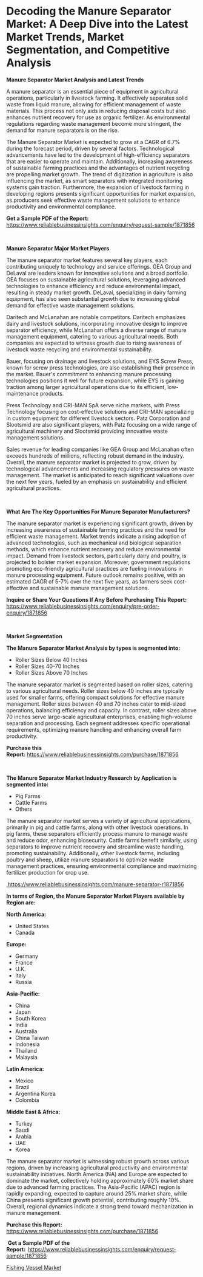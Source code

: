 <p><h1>Decoding the Manure Separator Market: A Deep Dive into the Latest Market Trends, Market Segmentation, and Competitive Analysis</h1></p><p><strong>Manure Separator Market Analysis and Latest Trends</strong></p>
<p><p>A manure separator is an essential piece of equipment in agricultural operations, particularly in livestock farming. It effectively separates solid waste from liquid manure, allowing for efficient management of waste materials. This process not only aids in reducing disposal costs but also enhances nutrient recovery for use as organic fertilizer. As environmental regulations regarding waste management become more stringent, the demand for manure separators is on the rise.</p><p>The Manure Separator Market is expected to grow at a CAGR of 6.7% during the forecast period, driven by several factors. Technological advancements have led to the development of high-efficiency separators that are easier to operate and maintain. Additionally, increasing awareness of sustainable farming practices and the advantages of nutrient recycling are propelling market growth. The trend of digitization in agriculture is also influencing the market, as smart separators with integrated monitoring systems gain traction. Furthermore, the expansion of livestock farming in developing regions presents significant opportunities for market expansion, as producers seek effective waste management solutions to enhance productivity and environmental compliance.</p></p>
<p><strong>Get a Sample PDF of the Report:&nbsp;</strong> <a href="https://www.reliablebusinessinsights.com/enquiry/request-sample/1871856?utm_campaign=3000&utm_medium=2&utm_source=Github&utm_content=ia&utm_term=08042025&utm_id=manure-separator">https://www.reliablebusinessinsights.com/enquiry/request-sample/1871856</a></p>
<p>&nbsp;</p>
<p><strong>Manure Separator Major Market Players</strong></p>
<p><p>The manure separator market features several key players, each contributing uniquely to technology and service offerings. GEA Group and DeLaval are leaders known for innovative solutions and a broad portfolio. GEA focuses on sustainable agricultural solutions, leveraging advanced technologies to enhance efficiency and reduce environmental impact, resulting in steady market growth. DeLaval, specializing in dairy farming equipment, has also seen substantial growth due to increasing global demand for effective waste management solutions.</p><p>Daritech and McLanahan are notable competitors. Daritech emphasizes dairy and livestock solutions, incorporating innovative design to improve separator efficiency, while McLanahan offers a diverse range of manure management equipment, catering to various agricultural needs. Both companies are expected to witness growth due to rising awareness of livestock waste recycling and environmental sustainability.</p><p>Bauer, focusing on drainage and livestock solutions, and EYS Screw Press, known for screw press technologies, are also establishing their presence in the market. Bauer's commitment to enhancing manure processing technologies positions it well for future expansion, while EYS is gaining traction among larger agricultural operations due to its efficient, low-maintenance products.</p><p>Press Technology and CRI-MAN SpA serve niche markets, with Press Technology focusing on cost-effective solutions and CRI-MAN specializing in custom equipment for different livestock sectors. Patz Corporation and Slootsmid are also significant players, with Patz focusing on a wide range of agricultural machinery and Slootsmid providing innovative waste management solutions.</p><p>Sales revenue for leading companies like GEA Group and McLanahan often exceeds hundreds of millions, reflecting robust demand in the industry. Overall, the manure separator market is projected to grow, driven by technological advancements and increasing regulatory pressures on waste management. The market is anticipated to reach significant valuations over the next few years, fueled by an emphasis on sustainability and efficient agricultural practices.</p></p>
<p>&nbsp;</p>
<p><strong>What Are The Key Opportunities For Manure Separator Manufacturers?</strong></p>
<p><p>The manure separator market is experiencing significant growth, driven by increasing awareness of sustainable farming practices and the need for efficient waste management. Market trends indicate a rising adoption of advanced technologies, such as mechanical and biological separation methods, which enhance nutrient recovery and reduce environmental impact. Demand from livestock sectors, particularly dairy and poultry, is projected to bolster market expansion. Moreover, government regulations promoting eco-friendly agricultural practices are fueling innovations in manure processing equipment. Future outlook remains positive, with an estimated CAGR of 5-7% over the next five years, as farmers seek cost-effective and sustainable manure management solutions.</p></p>
<p><strong>Inquire or Share Your Questions If Any Before Purchasing This Report:</strong> <a href="https://www.reliablebusinessinsights.com/enquiry/pre-order-enquiry/1871856?utm_campaign=3000&utm_medium=2&utm_source=Github&utm_content=ia&utm_term=08042025&utm_id=manure-separator">https://www.reliablebusinessinsights.com/enquiry/pre-order-enquiry/1871856</a></p>
<p>&nbsp;</p>
<p><strong>Market Segmentation</strong></p>
<p><strong>The Manure Separator Market Analysis by types is segmented into:</strong></p>
<p><ul><li>Roller Sizes Below 40 Inches</li><li>Roller Sizes 40-70 Inches</li><li>Roller Sizes Above 70 Inches</li></ul></p>
<p><p>The manure separator market is segmented based on roller sizes, catering to various agricultural needs. Roller sizes below 40 inches are typically used for smaller farms, offering compact solutions for effective manure management. Roller sizes between 40 and 70 inches cater to mid-sized operations, balancing efficiency and capacity. In contrast, roller sizes above 70 inches serve large-scale agricultural enterprises, enabling high-volume separation and processing. Each segment addresses specific operational requirements, optimizing manure handling and enhancing overall farm productivity.</p></p>
<p><strong>Purchase this Report:&nbsp;</strong><a href="https://www.reliablebusinessinsights.com/purchase/1871856?utm_campaign=3000&utm_medium=2&utm_source=Github&utm_content=ia&utm_term=08042025&utm_id=manure-separator">https://www.reliablebusinessinsights.com/purchase/1871856</a></p>
<p>&nbsp;</p>
<p><strong>The Manure Separator Market Industry Research by Application is segmented into:</strong></p>
<p><ul><li>Pig Farms</li><li>Cattle Farms</li><li>Others</li></ul></p>
<p><p>The manure separator market serves a variety of agricultural applications, primarily in pig and cattle farms, along with other livestock operations. In pig farms, these separators efficiently process manure to manage waste and reduce odor, enhancing biosecurity. Cattle farms benefit similarly, using separators to improve nutrient recovery and streamline waste handling, promoting sustainability. Additionally, other livestock farms, including poultry and sheep, utilize manure separators to optimize waste management practices, ensuring environmental compliance and maximizing fertilizer production for crop use.</p></p>
<p><a href="https://www.reliablebusinessinsights.com/manure-separator-r1871856?utm_campaign=3000&utm_medium=2&utm_source=Github&utm_content=ia&utm_term=08042025&utm_id=manure-separator">&nbsp;https://www.reliablebusinessinsights.com/manure-separator-r1871856</a></p>
<p><strong>In terms of Region, the Manure Separator Market Players available by Region are:</strong></p>
<p>
    <p> <strong> North America: </strong>
        <ul>
            <li>United States</li>
            <li>Canada</li>
        </ul>
        </p> 
    <p> <strong> Europe: </strong>
        <ul>
            <li>Germany</li>
            <li>France</li>
            <li>U.K.</li>
            <li>Italy</li>
            <li>Russia</li>
        </ul>
        </p> 
    <p> <strong> Asia-Pacific: </strong>
        <ul>
            <li>China</li>
            <li>Japan</li>
            <li>South Korea</li>
            <li>India</li>
            <li>Australia</li>
            <li>China Taiwan</li>
            <li>Indonesia</li>
            <li>Thailand</li>
            <li>Malaysia</li>
        </ul>
        </p> 
    <p> <strong> Latin America: </strong>
        <ul>
            <li>Mexico</li>
            <li>Brazil</li>
            <li>Argentina Korea</li>
            <li>Colombia</li>
        </ul>
        </p> 
    <p> <strong> Middle East & Africa: </strong>
        <ul>
            <li>Turkey</li>
            <li>Saudi</li>
            <li>Arabia</li>
            <li>UAE</li>
            <li>Korea</li>
        </ul>
    </p>
    </p>
<p><p>The manure separator market is witnessing robust growth across various regions, driven by increasing agricultural productivity and environmental sustainability initiatives. North America (NA) and Europe are expected to dominate the market, collectively holding approximately 60% market share due to advanced farming practices. The Asia-Pacific (APAC) region is rapidly expanding, expected to capture around 25% market share, while China presents significant growth potential, contributing roughly 10%. Overall, regional dynamics indicate a strong trend toward mechanization in manure management.</p></p>
<p><strong>Purchase this Report: </strong><a href="https://www.reliablebusinessinsights.com/purchase/1871856?utm_campaign=3000&utm_medium=2&utm_source=Github&utm_content=ia&utm_term=08042025&utm_id=manure-separator">https://www.reliablebusinessinsights.com/purchase/1871856</a></p>
<p>&nbsp;<strong>Get a Sample PDF of the Report:&nbsp;&nbsp;</strong><a href="https://www.reliablebusinessinsights.com/enquiry/request-sample/1871856?utm_campaign=3000&utm_medium=2&utm_source=Github&utm_content=ia&utm_term=08042025&utm_id=manure-separator">https://www.reliablebusinessinsights.com/enquiry/request-sample/1871856</a></p>
<p><strong></strong></p>
<p><p><a href="https://github.com/dailyspunj47/Market-Research-Report-List-1/blob/main/fishing-vessel-market.md?utm_campaign=3000&utm_medium=2&utm_source=Github&utm_content=ia&utm_term=08042025&utm_id=manure-separator">Fishing Vessel Market</a></p></p>